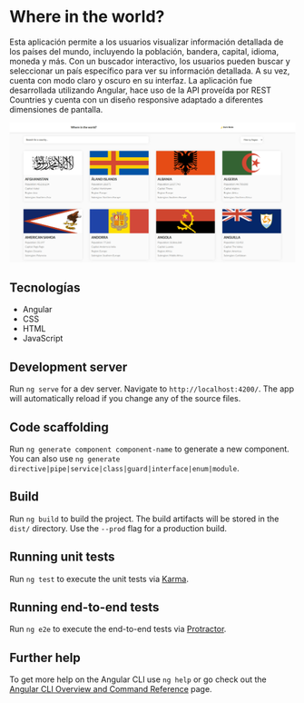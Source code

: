 # Where in the world?

Esta aplicación permite a los usuarios visualizar información detallada de los países del mundo, incluyendo la población, bandera, capital, idioma, moneda y más. Con un buscador interactivo, los usuarios pueden buscar y seleccionar un país específico para ver su información detallada. A su vez, cuenta con modo claro y oscuro en su interfaz. La aplicación fue desarrollada utilizando Angular, hace uso de la API proveída por REST Countries y cuenta con un diseño responsive adaptado a diferentes dimensiones de pantalla.


![Where in the world](https://raw.githubusercontent.com/JoseCortezz25/where-in-the-world-app/master/screenshot.png)


## Tecnologías

- Angular
- CSS
- HTML
- JavaScript

## Development server

Run `ng serve` for a dev server. Navigate to `http://localhost:4200/`. The app will automatically reload if you change any of the source files.

## Code scaffolding

Run `ng generate component component-name` to generate a new component. You can also use `ng generate directive|pipe|service|class|guard|interface|enum|module`.

## Build

Run `ng build` to build the project. The build artifacts will be stored in the `dist/` directory. Use the `--prod` flag for a production build.

## Running unit tests

Run `ng test` to execute the unit tests via [Karma](https://karma-runner.github.io).

## Running end-to-end tests

Run `ng e2e` to execute the end-to-end tests via [Protractor](http://www.protractortest.org/).

## Further help

To get more help on the Angular CLI use `ng help` or go check out the [Angular CLI Overview and Command Reference](https://angular.io/cli) page.

